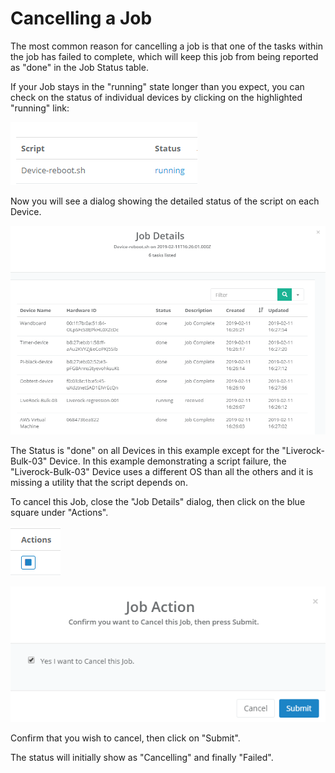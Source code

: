 # Cancelling a Job

The most common reason for cancelling a job is that one of the tasks within the job has failed to complete, which will keep this job from being reported as "done" in the Job Status table.

If your Job stays in the "running" state longer than you expect, you can check on the status of individual devices by clicking on the highlighted "running" link:

![](../../.gitbook/assets/image%20%2813%29.png)

Now you will see a dialog showing the detailed status of the script on each Device.

![](../../.gitbook/assets/image%20%2838%29.png)

The Status is "done" on all Devices in this example except for the "Liverock-Bulk-03" Device.  In this example demonstrating a script failure, the "Liverock-Bulk-03" Device uses a different OS than all the others and it is missing a utility that the script depends on.

To cancel this Job, close the "Job Details" dialog, then click on the blue square under "Actions".

![](../../.gitbook/assets/image%20%2810%29.png)

![](../../.gitbook/assets/image%20%28106%29.png)

Confirm that you wish to cancel, then click on "Submit".

The status will initially show as "Cancelling" and finally "Failed".


